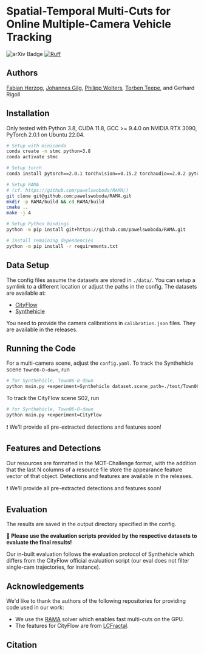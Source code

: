# Spatial-Temporal Multi-Cuts for Online Multiple-Camera Vehicle Tracking
![arXiv Badge](https://img.shields.io/badge/Paper-arXiv.0000.0000-b31b1b.svg)
[![Ruff](https://img.shields.io/endpoint?url=https://raw.githubusercontent.com/astral-sh/ruff/main/assets/badge/v2.json)](https://github.com/astral-sh/ruff)

## Authors

[Fabian Herzog](https://github.com/fubel), [Johannes Gilg](https://github.com/Blueblue4), [Philipp Wolters](https://github.com/phi-wol), [Torben Teepe](https://github.com/tteepe/), and Gerhard Rigoll

## Installation

Only tested with Python 3.8, CUDA 11.8, GCC >= 9.4.0 on NVIDIA RTX 3090, PyTorch 2.0.1 on Ubuntu 22.04.

```bash
# Setup with miniconda
conda create -n stmc python=3.8
conda activate stmc

# Setup torch
conda install pytorch==2.0.1 torchvision==0.15.2 torchaudio==2.0.2 pytorch-cuda=11.8 -c pytorch -c nvidia

# Setup RAMA
# (cf. https://github.com/pawelswoboda/RAMA/)
git clone git@github.com:pawelswoboda/RAMA.git
mkdir -p RAMA/build && cd RAMA/build
cmake ..
make -j 4

# Setup Python bindings
python -m pip install git+https://github.com/pawelswoboda/RAMA.git

# Install remaining dependencies
python -m pip install -r requirements.txt
```

## Data Setup

The config files assume the datasets are stored in `./data/`. You can setup a symlink to a different location or adjust the paths in the config. The datasets are available at:

* [CityFlow](https://www.aicitychallenge.org)
* [Synthehicle](https://github.com/fubel/synthehicle)

You need to provide the camera calibrations in `calibration.json` files. They are available in the releases.

## Running the Code

For a multi-camera scene, adjust the `config.yaml`. To track the Synthehicle scene `Town06-O-dawn`, run

```bash
# for Synthehicle, Town06-O-dawn
python main.py +experiment=Synthehicle dataset.scene_path=./test/Town06-O-dawn/
```

To track the CityFlow scene S02, run

```bash
# for Synthehicle, Town06-O-dawn
python main.py +experiment=CityFlow
```

❗️ We'll provide all pre-extracted detections and features soon!

## Features and Detections

Our resources are formatted in the MOT-Challenge format, with the addition that the last N columns of a resource file store the appearance feature vector of that object. Detections and features are available in the releases.

❗️ We'll provide all pre-extracted detections and features soon!

## Evaluation

The results are saved in the output directory specified in the config. 

**🚨 Please use the evaluation scripts provided by the respective datasets to evaluate the final results!**

Our in-built evaluation follows the evaluation protocol of Synthehicle which differs from the CityFlow official evaluation script (our eval does not filter single-cam trajectories, for instance). 

## Acknowledgements

We'd like to thank the authors of the following repositories for providing code used in our work:

* We use the [RAMA](https://github.com/pawelswoboda/RAMA.git) solver which enables fast multi-cuts on the GPU.
* The features for CityFlow are from [LCFractal](https://github.com/LCFractal/AIC21-MTMC).

## Citation

